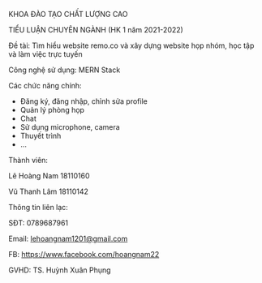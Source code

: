 KHOA ĐÀO TẠO CHẤT LƯỢNG CAO

TIỂU LUẬN CHUYÊN NGÀNH (HK 1 năm 2021-2022)

Đề tài: Tìm hiểu website remo.co và xây dựng website họp nhóm, học tập và làm việc trực tuyến

Công nghệ sử dụng: MERN Stack

Các chức năng chính:
  - Đăng ký, đăng nhập, chỉnh sửa profile
  - Quản lý phòng họp
  - Chat
  - Sử dụng microphone, camera
  - Thuyết trình
  - ...


Thành viên:

  Lê Hoàng Nam 18110160
  
  Vũ Thanh Lâm 18110142
  
Thông tin liên lạc:

  SĐT: 0789687961
  
  Email: lehoangnam1201@gmail.com
  
  FB: https://www.facebook.com/hoangnam22
  
GVHD: TS. Huỳnh Xuân Phụng
